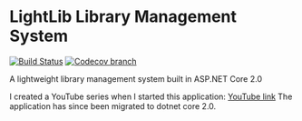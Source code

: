 # LightLib Library Management System

[![Build Status](https://travis-ci.org/wesdoyle/library-management-system.svg?branch=master)](https://travis-ci.org/wesdoyle/library-management-system) [![Codecov branch](https://img.shields.io/codecov/c/github/wesdoyle/library-management-system/master.svg?style=flat)](https://codecov.io/gh/wesdoyle/library-management-system/tree/5656fd4a8ed0c9a642bf90e1edf7f2fdf3d2828e)



A lightweight library management system built in ASP.NET Core 2.0

I created a YouTube series when I started this application: [YouTube link](https://www.youtube.com/watch?v=WTVcLFTgDqs)
The application has since been migrated to dotnet core 2.0.
